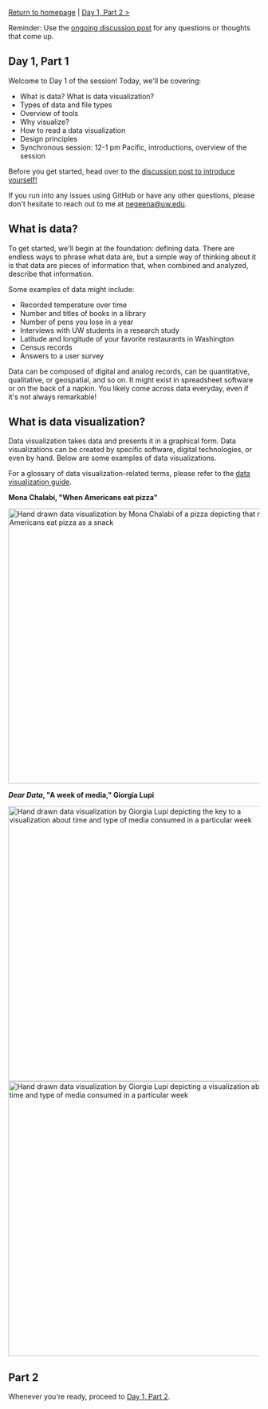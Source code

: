 [Return to homepage](https://negeenaghassi.github.io/openscholarship-dataviz/index.html "Return to homepage") | [Day 1, Part 2 >](https://negeenaghassi.github.io/openscholarship-dataviz/day-1/day-1-part-2 "Day 1, Part 2") 

Reminder: Use the [ongoing discussion post](https://github.com/negeenaghassi/openscholarship-dataviz/discussions/8 "ongoing discussion post") for any questions or thoughts that come up. 
## Day 1, Part 1
Welcome to Day 1 of the session! Today, we'll be covering: 
* What is data? What is data visualization?
* Types of data and file types
* Overview of tools
* Why visualize? 
* How to read a data visualization
* Design principles
* Synchronous session: 12-1 pm Pacific, introductions, overview of the session 

Before you get started, head over to the [discussion post to introduce yourself!](https://github.com/negeenaghassi/osssdv/discussions/2 "discussion post to introduce yourself!")

If you run into any issues using GitHub or have any other questions, please don't hesitate to reach out to me at negeena@uw.edu. 

## What is data? 
To get started, we'll begin at the foundation: defining data. There are endless ways to phrase what data are, but a simple way of thinking about it is that data are pieces of information that, when combined and analyzed, describe that information.

Some examples of data might include:
* Recorded temperature over time
* Number and titles of books in a library
* Number of pens you lose in a year
* Interviews with UW students in a research study 
* Latitude and longitude of your favorite restaurants in Washington 
* Census records
* Answers to a user survey 

Data can be composed of digital and analog records, can be quantitative, qualitative, or geospatial, and so on. It might exist in spreadsheet software or on the back of a napkin. You likely come across data everyday, even if it's not always remarkable! 
## What is data visualization? 
Data visualization takes data and presents it in a graphical form. Data visualizations can be created by specific software, digital technologies, or even by hand. Below are some examples of data visualizations. 

For a glossary of data visualization-related terms, please refer to the [data visualization guide](https://guides.lib.uw.edu/datavisualization/glossary "data visualization guide"). 

**Mona Chalabi, "When Americans eat pizza"**

<img src="https://pbs.twimg.com/media/DVnPimwU0AEaI21?format=jpg&name=small" alt="Hand drawn data visualization by Mona Chalabi of a pizza depicting that most Americans eat pizza as a snack" width="550"/>

***Dear Data*, "A week of media," Giorgia Lupi**

<img src="https://images.squarespace-cdn.com/content/v1/54eec73ee4b0ae0904da0e94/1433941845707-GH4P0OIO244E3KNZ0MMG/Giorgia_DearData_27_Back.jpg?format=1000w" alt="Hand drawn data visualization by Giorgia Lupi depicting the key to a visualization about time and type of media consumed in a particular week" width="550"/> 


<img src="https://images.squarespace-cdn.com/content/v1/54eec73ee4b0ae0904da0e94/1433941843429-VKOJQ8KMRSGLMLRTBCGO/Giorgia_DearData_27_Front.jpg?format=1000w" alt="Hand drawn data visualization by Giorgia Lupi depicting a visualization about time and type of media consumed in a particular week" width="550"/> 

## Part 2
Whenever you're ready, proceed to [Day 1, Part 2](https://negeenaghassi.github.io/openscholarship-dataviz/day-1/day-1-part-2 "Day 1, Part 2"). 
